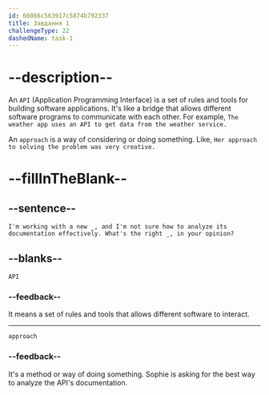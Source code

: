```yaml
---
id: 66066c563917c5874b792337
title: Завдання 1
challengeType: 22
dashedName: task-1
---
```


<!--
AUDIO REFERENCE:
Sophie: I'm working with a new API, and I'm not sure how to analyze its documentation effectively. What's the right approach, in your opinion?
-->

# --description--

An `API` (Application Programming Interface) is a set of rules and tools for building software applications. It's like a bridge that allows different software programs to communicate with each other. For example, `The weather app uses an API to get data from the weather service.`

An `approach` is a way of considering or doing something. Like, `Her approach to solving the problem was very creative.`

# --fillInTheBlank--

## --sentence--

`I'm working with a new _, and I'm not sure how to analyze its documentation effectively. What's the right _, in your opinion?`

## --blanks--

`API`

### --feedback--

It means a set of rules and tools that allows different software to interact.

---

`approach`

### --feedback--

It's a method or way of doing something. Sophie is asking for the best way to analyze the API's documentation.

